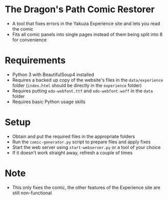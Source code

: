 # The Dragon's Path Comic Restorer

-   A tool that fixes errors in the Yakuza Experience site and lets you read the comic
-   Fits all comic panels into single pages instead of them being split into 8 for convenience

# Requirements

-   Python 3 with BeautifulSoup4 installed
-   Requires a backed up copy of the website's files in the `data/experience` folder (`index.html` should be directly in the `experience` folder)
-   Requires putting `edo-webfont.ttf` and `edo-webfont.woff` in the `data` folder
-   Requires basic Python usage skills

# Setup

-   Obtain and put the required files in the appropriate folders
-   Run the `comic-generator.py` script to prepare files and apply fixes
-   Start the web server using `start-webserver.py` or a tool of your choice
-   If it doesn't work straight away, refresh a couple of times

# Note

-   This only fixes the comic, the other features of the Experience site are still non-functional
